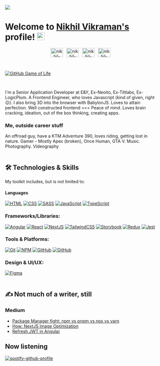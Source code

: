 ![](https://komarev.com/ghpvc/?username=vsnikhilvs&style=for-the-badge)
<br>
# Welcome to [Nikhil Vikraman's](https://vsnikhilvs.github.io/personal-site/) profile! <a href="https://vsnikhilvs.github.io/personal-site/"><img src="https://media.giphy.com/media/hvRJCLFzcasrR4ia7z/giphy.gif" width="25px"></a>

<p align='center'>
   <a href="https://www.linkedin.com/in/sknikhilvs5/" target="_blank"><img align="center" src="https://raw.githubusercontent.com/rahuldkjain/github-profile-readme-generator/master/src/images/icons/Social/linked-in-alt.svg" alt="nikhil-vikraman" height="30" width="40" /></a>&nbsp;&nbsp;
  <a href="https://medium.com/@vsnikhilvs" target="_blank"><img align="center" src="https://static-00.iconduck.com/assets.00/medium-icon-512x284-hpm5xywg.png" alt="nikhil-vikraman" height="30" width="40" /></a>&nbsp;&nbsp;
  <a href="https://dev.to/vsnikhilvs" target="_blank"><img align="center" src="https://www.iconbolt.com/preview/facebook/phosphor-bold/dev-to-logo.svg" alt="nikhil-vikraman" height="30" width="40" /></a>&nbsp;&nbsp;
  <a href="https://stackoverflow.com/users/16613907/vsnikhilvs" target="_blank"><img align="center" src="https://upload.wikimedia.org/wikipedia/commons/thumb/e/ef/Stack_Overflow_icon.svg/768px-Stack_Overflow_icon.svg.png" alt="nikhil-vikraman" height="30" width="40" /></a>&nbsp;&nbsp;
</p>

<br>

[![GitHub Game of Life](https://github4life.herokuapp.com/vsnikhilvs.gif?z=6)](https://github4life.herokuapp.com/vsnikhilvs)

<br>

I'm a Senior Application Developer at E&Y, Ex-Neoito, Ex-Tiltlabs, Ex-LogicPlum. A Frontend Engineer, who loves Javascript (kind of given, right 😉). I also bring 3D into the browser with BabylonJS. Loves to attain perfection. Well constructed frontend === Peace of mind. Loves brain cracking, ideation, out of the box thinking, creating apps.

### Me, outside career stuff
An offroad guy, have a KTM Adventure 390, loves riding, getting lost in nature. Gamer - Mostly Apex (broken), Once Human, GTA V. Music. Photography. Videography
<br>
<br>

## 🛠️ Technologies & Skills
My toolkit includes, but is not limited to:

 #### Languages 
<div>
  <a href="#"><img alt="HTML" src="https://img.shields.io/badge/HTML-E34F26.svg?logo=html5&logoColor=white&style=plastic"></a>
  <a href="#"><img alt="CSS" src="https://img.shields.io/badge/CSS-1572B6.svg?logo=css3&logoColor=white&style=plastic"></a>
  <a href="#"><img alt="SASS" src="https://img.shields.io/badge/Sass-hotpink.svg?logo=SASS&logoColor=white&style=plastic"></a>
  <a href="#"><img alt="JavaScript" src="https://img.shields.io/badge/JavaScript-F7DF1E.svg?logo=javascript&logoColor=black&style=plastic"></a>
  <a href="#"><img alt="TypeScript" src="https://img.shields.io/badge/TypeScript-007ACC.svg?logo=typescript&logoColor=white&style=plastic"></a>
</div>

### Frameworks/Libraries: 
<div>
  <a href="#"><img alt="Angular" src="https://img.shields.io/badge/Angular-dd1b16.svg?logo=angular&logoColor=white&style=plastic"></a>
  <a href="#"><img alt="React" src="https://img.shields.io/badge/React-61DAFB.svg?logo=react&logoColor=white&style=plastic"></a>
  <a href="#"><img alt="NextJS" src="https://img.shields.io/badge/Next.JS-000000.svg?logo=nextdotjs&logoColor=white&style=plastic"></a>
  <a href="#"><img alt="TailwindCSS" src="https://img.shields.io/badge/TailwindCSS-06B6D4.svg?logo=tailwindcss&logoColor=white&style=plastic"></a>
  <a href="#"><img alt="Storybook" src="https://img.shields.io/badge/Storybook-FF4785.svg?logo=storybook&logoColor=white&style=plastic"></a>
  <a href="#"><img alt="Redux" src="https://img.shields.io/badge/Redux-764ABC.svg?logo=redux&logoColor=white&style=plastic"></a>
  <a href="#"><img alt="Jest" src="https://img.shields.io/badge/Jest-C21325.svg?logo=jest&logoColor=white&style=plastic"></a>
</div>

### Tools & Platforms: 
<div>
 <a href="#"><img alt="Git" src="https://img.shields.io/badge/Git-F05032.svg?logo=git&logoColor=white&style=plastic"></a>
 <a href="#"><img alt="NPM" src="https://img.shields.io/badge/NPM-CB3837.svg?logo=npm&logoColor=white&style=plastic"></a>
 <a href="#"><img alt="GitHub" src="https://img.shields.io/badge/GitHub-181717.svg?logo=github&logoColor=white&style=plastic"></a>
 <a href="#"><img alt="GitHub" src="https://img.shields.io/badge/vscode-61DAFB?style=plastic"></a>
</div>

### Design & UI/UX: 
<div>
 <a href="#"><img alt="Figma" src="https://img.shields.io/badge/Figma-F24E1E.svg?logo=figma&logoColor=white&style=plastic"></a>
</div>
<br>

## ✍️ Not much of a writer, still
### Medium

- [Package Manager fight: npm vs pnpm vs npx vs yarn](https://vsnikhilvs.medium.com/package-manager-fight-npm-vs-pnpm-vs-npx-vs-yarn-vs-bun-425ceeeb88d8)
- [How: NextJS Image Optimization](https://vsnikhilvs.medium.com/how-nextjs-image-optimization-4d68929e445e)
- [Refresh JWT in Angular](https://vsnikhilvs.medium.com/refresh-jwt-with-angular-4262815537e2)

## Now listening
[![spotify-github-profile](https://spotify-github-profile.kittinanx.com/api/view?uid=31e7vnnqk2qm2vy6tctikijtp2bi&cover_image=true&theme=default&show_offline=false&background_color=121212&interchange=true)](https://spotify-github-profile.kittinanx.com/api/view?uid=31e7vnnqk2qm2vy6tctikijtp2bi&redirect=true)


